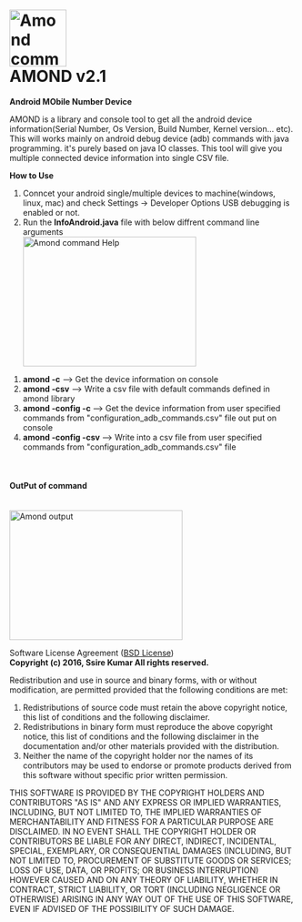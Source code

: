 # <img src="https://cloud.githubusercontent.com/assets/10174519/23180210/a3798cc0-f896-11e6-8ec3-8a57cdbbb208.png" alt="Amond command Help" width="100px" height="100px"></br> AMOND v2.1 
<b>Android MObile Number Device</b>

AMOND is a library and console tool to get all the android device information(Serial Number, Os Version, Build Number, Kernel version... etc). This will works mainly on android debug device (adb) commands with java programming. it's purely based on java IO classes. This tool will give you multiple connected device information into single CSV file.

<b>How to Use</b></br>

 <ol type="1">
  <li>Conncet your android single/multiple devices to machine(windows, linux, mac) and check Settings -> Developer Options     USB debugging is enabled or not.</li>
  <li>Run the <b>InfoAndroid.java</b> file with below diffrent command line arguments</li>
  <img src="https://cloud.githubusercontent.com/assets/10174519/15447501/ee12551e-1f61-11e6-8f31-1b2a80b4648e.png" alt="Amond command Help" style="width:304px;height:228px;">
 </ol>
  <ol type="1">
    <li><b>amond -c</b> --> Get the device information on console </li>
    <li><b>amond -csv</b> --> Write a csv file with default commands defined in amond library </li>
    <li><b>amond -config -c </b> --> Get the device information from user specified commands from "configuration_adb_commands.csv" file out put on console </li>
    <li><b>amond -config -csv </b> --> Write into a csv file from user specified commands from "configuration_adb_commands.csv" file </li>
  </ol>
  </br>
 
 <h4>OutPut of command</h4></br>
<img src="https://cloud.githubusercontent.com/assets/10174519/15447548/7be7808e-1f63-11e6-8179-ef4c3dd7d86c.png" alt="Amond output" style="width:304px;height:228px;">
 
 
 
Software License Agreement (<a href="https://opensource.org/licenses/BSD-2-Clause">BSD License</a>)</br>
<b>Copyright (c) 2016, Ssire Kumar All rights reserved.</b>

Redistribution and use in source and binary forms, with or without modification, are permitted provided that the following conditions are met:

1. Redistributions of source code must retain the above copyright notice, this list of conditions and the following disclaimer.
2. Redistributions in binary form must reproduce the above copyright notice, this list of conditions and the following disclaimer in the documentation and/or other materials provided with the distribution.
3. Neither the name of the copyright holder nor the names of its contributors may be used to endorse or promote products derived from this software without specific prior written permission.

THIS SOFTWARE IS PROVIDED BY THE COPYRIGHT HOLDERS AND CONTRIBUTORS "AS IS" AND ANY EXPRESS OR IMPLIED WARRANTIES, INCLUDING, BUT NOT LIMITED TO, THE IMPLIED WARRANTIES OF MERCHANTABILITY AND FITNESS FOR A PARTICULAR PURPOSE ARE DISCLAIMED. IN NO EVENT SHALL THE COPYRIGHT HOLDER OR CONTRIBUTORS BE LIABLE FOR ANY DIRECT, INDIRECT, INCIDENTAL, SPECIAL, EXEMPLARY, OR CONSEQUENTIAL DAMAGES (INCLUDING, BUT NOT LIMITED TO, PROCUREMENT OF SUBSTITUTE GOODS OR SERVICES; LOSS OF USE, DATA, OR PROFITS; OR BUSINESS INTERRUPTION) HOWEVER CAUSED AND ON ANY THEORY OF LIABILITY, WHETHER IN CONTRACT, STRICT LIABILITY, OR TORT (INCLUDING NEGLIGENCE OR OTHERWISE) ARISING IN ANY WAY OUT OF THE USE OF THIS SOFTWARE, EVEN IF ADVISED OF THE POSSIBILITY OF SUCH DAMAGE.
   






